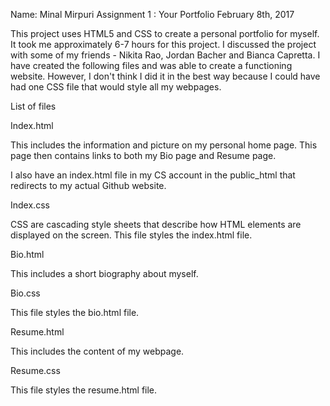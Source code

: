 Name: Minal Mirpuri 
Assignment 1 : Your Portfolio 
February 8th, 2017

This project uses HTML5 and CSS to create a personal portfolio for myself. It took me approximately 6-7 hours for this project. I discussed the project with some of my friends - Nikita Rao, Jordan Bacher and Bianca Capretta. I have created the following files and was able to create a functioning website. However, I don't think I did it in the best way because I could have had one CSS file that would style all my webpages. 

List of files

Index.html

This includes the information and picture on my personal home page. This page then contains links to both my Bio page and Resume page. 

I also have an index.html file in my CS account in the public_html that redirects to my actual Github website. 

Index.css

CSS are cascading style sheets that describe how HTML elements are displayed on the screen. This file styles the index.html file. 

Bio.html

This includes a short biography about myself.

Bio.css

This file styles the bio.html file. 


Resume.html

This includes the content of my webpage.

Resume.css

This file styles the resume.html file. 

